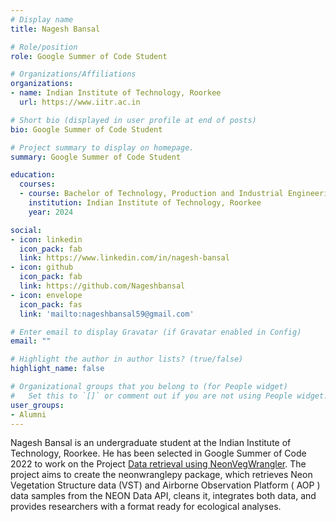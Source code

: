 ```yaml
---
# Display name
title: Nagesh Bansal

# Role/position
role: Google Summer of Code Student

# Organizations/Affiliations
organizations:
- name: Indian Institute of Technology, Roorkee
  url: https://www.iitr.ac.in

# Short bio (displayed in user profile at end of posts)
bio: Google Summer of Code Student

# Project summary to display on homepage.
summary: Google Summer of Code Student

education:
  courses:
  - course: Bachelor of Technology, Production and Industrial Engineering
    institution: Indian Institute of Technology, Roorkee
    year: 2024

social:
- icon: linkedin
  icon_pack: fab
  link: https://www.linkedin.com/in/nagesh-bansal
- icon: github
  icon_pack: fab
  link: https://github.com/Nageshbansal
- icon: envelope
  icon_pack: fas
  link: 'mailto:nageshbansal59@gmail.com'

# Enter email to display Gravatar (if Gravatar enabled in Config)
email: ""

# Highlight the author in author lists? (true/false)
highlight_name: false

# Organizational groups that you belong to (for People widget)
#   Set this to `[]` or comment out if you are not using People widget.
user_groups:
- Alumni
---
```


Nagesh Bansal is an undergraduate student at the Indian Institute of Technology, Roorkee. He has been selected in Google Summer of Code 2022 to work on the Project [Data retrieval using NeonVegWrangler](https://summerofcode.withgoogle.com/programs/2022/projects/lR1cWrnn). The project aims to create the neonwranglepy package, which retrieves Neon Vegetation Structure data (VST) and Airborne Observation Platform ( AOP ) data samples from the NEON Data API, cleans it, integrates both data, and provides researchers with a format ready for ecological analyses. 